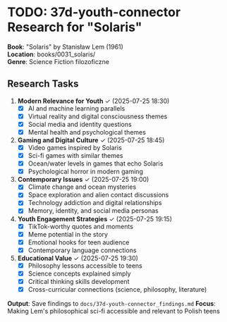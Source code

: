 # TODO: 37d-youth-connector Research for "Solaris"

**Book**: "Solaris" by Stanisław Lem (1961)  
**Location**: books/0031_solaris/  
**Genre**: Science Fiction filozoficzne  

## Research Tasks

1. **Modern Relevance for Youth** ✓ (2025-07-25 18:30)
   - [x] AI and machine learning parallels
   - [x] Virtual reality and digital consciousness themes
   - [x] Social media and identity questions
   - [x] Mental health and psychological themes

2. **Gaming and Digital Culture** ✓ (2025-07-25 18:45)
   - [x] Video games inspired by Solaris
   - [x] Sci-fi games with similar themes
   - [x] Ocean/water levels in games that echo Solaris
   - [x] Psychological horror in modern gaming

3. **Contemporary Issues** ✓ (2025-07-25 19:00)
   - [x] Climate change and ocean mysteries
   - [x] Space exploration and alien contact discussions
   - [x] Technology addiction and digital relationships
   - [x] Memory, identity, and social media personas

4. **Youth Engagement Strategies** ✓ (2025-07-25 19:15)
   - [x] TikTok-worthy quotes and moments
   - [x] Meme potential in the story
   - [x] Emotional hooks for teen audience
   - [x] Contemporary language connections

5. **Educational Value** ✓ (2025-07-25 19:30)
   - [x] Philosophy lessons accessible to teens
   - [x] Science concepts explained simply
   - [x] Critical thinking skills development
   - [x] Cross-curricular connections (science, philosophy, literature)

**Output**: Save findings to `docs/37d-youth-connector_findings.md`
**Focus**: Making Lem's philosophical sci-fi accessible and relevant to Polish teens